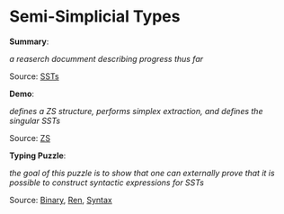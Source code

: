 # Semi-Simplicial Types

**Summary**:

*a reaserch documment describing progress thus far*

Source: [SSTs](SSTs.pdf)

**Demo**:

*defines a ZS structure, performs simplex extraction, and defines the singular SSTs*

Source: [ZS](ZS.agda)

**Typing Puzzle**:

*the goal of this puzzle is to show that one can externally prove that it is possible to construct syntactic expressions for SSTs*

Source: [Binary](Binary.agda), [Ren](Ren.agda), [Syntax](Syntax.agda)
